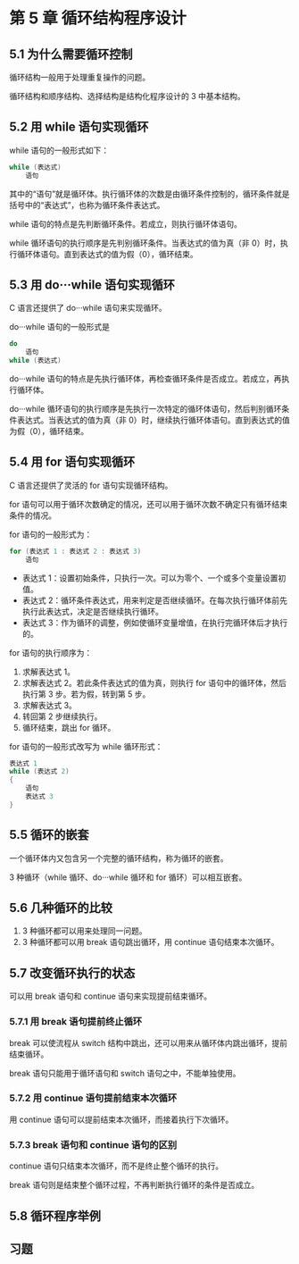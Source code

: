 
# 第 5 章 循环结构程序设计

## 5.1 为什么需要循环控制

循环结构一般用于处理重复操作的问题。

循环结构和顺序结构、选择结构是结构化程序设计的 3 中基本结构。

## 5.2 用 while 语句实现循环

while 语句的一般形式如下：

```c
while (表达式)
    语句
```

其中的“语句”就是循环体。执行循环体的次数是由循环条件控制的，循环条件就是括号中的“表达式”，也称为循环条件表达式。

while 语句的特点是先判断循环条件。若成立，则执行循环体语句。

while 循环语句的执行顺序是先判别循环条件。当表达式的值为真（非 0）时，执行循环体语句。直到表达式的值为假（0），循环结束。

## 5.3 用 do···while 语句实现循环

C 语言还提供了 do···while 语句来实现循环。

do···while 语句的一般形式是

```c
do
    语句
while (表达式)
```

do···while 语句的特点是先执行循环体，再检查循环条件是否成立。若成立，再执行循环体。

do···while 循环语句的执行顺序是先执行一次特定的循环体语句，然后判别循环条件表达式。当表达式的值为真（非 0）时，继续执行循环体语句。直到表达式的值为假（0），循环结束。

## 5.4 用 for 语句实现循环

C 语言还提供了灵活的 for 语句实现循环结构。

for 语句可以用于循环次数确定的情况，还可以用于循环次数不确定只有循环结束条件的情况。

for 语句的一般形式为：

```c
for (表达式 1 : 表达式 2 : 表达式 3)
    语句
```

- 表达式 1：设置初始条件，只执行一次。可以为零个、一个或多个变量设置初值。
- 表达式 2：循环条件表达式，用来判定是否继续循环。在每次执行循环体前先执行此表达式，决定是否继续执行循环。
- 表达式 3：作为循环的调整，例如使循环变量增值，在执行完循环体后才执行的。

for 语句的执行顺序为：

1. 求解表达式 1。
2. 求解表达式 2。若此条件表达式的值为真，则执行 for 语句中的循环体，然后执行第 3 步。若为假，转到第 5 步。
3. 求解表达式 3。
4. 转回第 2 步继续执行。
5. 循环结束，跳出 for 循环。

for 语句的一般形式改写为 while 循环形式：

```c
表达式 1
while (表达式 2)
{
    语句
    表达式 3
}
```

## 5.5 循环的嵌套

一个循环体内又包含另一个完整的循环结构，称为循环的嵌套。

3 种循环（while 循环、do···while 循环和 for 循环）可以相互嵌套。

## 5.6 几种循环的比较

1. 3 种循环都可以用来处理同一问题。
2. 3 种循环都可以用 break 语句跳出循环，用 continue 语句结束本次循环。

## 5.7 改变循环执行的状态

可以用 break 语句和 continue 语句来实现提前结束循环。

### 5.7.1 用 break 语句提前终止循环

break 可以使流程从 switch 结构中跳出，还可以用来从循环体内跳出循环，提前结束循环。

break 语句只能用于循环语句和 switch 语句之中，不能单独使用。

### 5.7.2 用 continue 语句提前结束本次循环

用 continue 语句可以提前结束本次循环，而接着执行下次循环。

### 5.7.3 break 语句和 continue 语句的区别

continue 语句只结束本次循环，而不是终止整个循环的执行。

break 语句则是结束整个循环过程，不再判断执行循环的条件是否成立。

## 5.8 循环程序举例

## 习题
